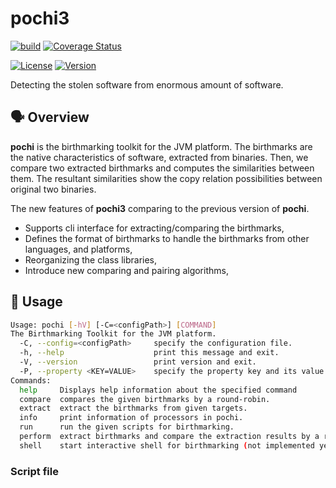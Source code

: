# pochi3

[![build](https://github.com/tamada/pochi3/actions/workflows/build.yaml/badge.svg)](https://github.com/tamada/pochi3/actions/workflows/build.yaml)
[![Coverage Status](https://coveralls.io/repos/github/tamada/pochi3/badge.svg?branch=main)](https://coveralls.io/github/tamada/pochi3?branch=main)

[![License](https://img.shields.io/badge/License-Apache%202.0-green.svg)](https://github.com/tamada/pochi3/blob/main/LICENSE)
[![Version](https://img.shields.io/badge/Version-v${VERSION}-green.svg)](https://github.com/tamada/pochi3/releases/tag/v${VERSION})

Detecting the stolen software from enormous amount of software.

## :speaking_head: Overview

**pochi** is the birthmarking toolkit for the JVM platform.
The birthmarks are the native characteristics of software, extracted from binaries.
Then, we compare two extracted birthmarks and computes the similarities between them.
The resultant similarities show the copy relation possibilities between original two binaries.

The new features of **pochi3** comparing to the previous version of **pochi**.

* Supports cli interface for extracting/comparing the birthmarks,
* Defines the format of birthmarks to handle the birthmarks from other languages, and platforms,
* Reorganizing the class libraries,
* Introduce new comparing and pairing algorithms, 

## :runner: Usage

```sh
Usage: pochi [-hV] [-C=<configPath>] [COMMAND]
The Birthmarking Toolkit for the JVM platform.
  -C, --config=<configPath>     specify the configuration file.
  -h, --help                    print this message and exit.
  -V, --version                 print version and exit.
  -P, --property <KEY=VALUE>    specify the property key and its value.
Commands:
  help     Displays help information about the specified command
  compare  compares the given birthmarks by a round-robin.
  extract  extract the birthmarks from given targets.
  info     print information of processors in pochi.
  run      run the given scripts for birthmarking.
  perform  extract birthmarks and compare the extraction results by a round-robin.
  shell    start interactive shell for birthmarking (not implemented yet).
```

### Script file


